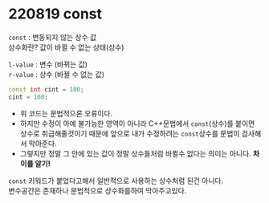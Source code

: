 # 220819 const

`const` : 변동되지 않는 상수 값  
상수화란? 값이 바뀔 수 없는 상태(상수)  

`l-value` : 변수 (바뀌는 값)  
`r-value` : 상수 (바뀔 수 없는 값)  

```cpp
const int cint = 100;
cint = 100;
```
* 위 코드는 문법적으론 오류이다.  
* 하지만 수정이 아예 불가능한 영역이 아니라 C++문법에서 `const`(상수)를 붙이면 상수로 취급해줄것이기 때문에 앞으로 내가 수정하려는 `const`상수를 문법이 검사해서 막아준다.    
* 그렇지만 정말 그 안에 있는 값이 정말 상수들처럼 바뀔수 없다는 의미는 아니다. **차이를 알기!**  


`const` 키워드가 붙었다고해서 일반적으로 사용하는 상수처럼 된건 아니다.  
변수공간은 존재하나 문법적으로 상수화를하여 막아주고있다.  